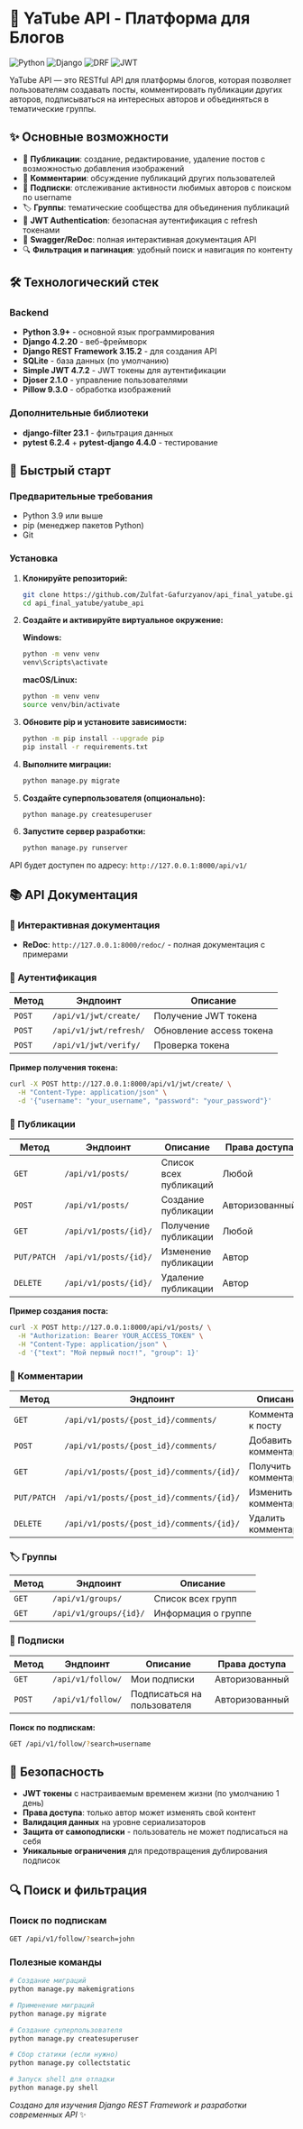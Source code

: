 # 📝 YaTube API - Платформа для Блогов

![Python](https://img.shields.io/badge/python-3.9+-blue.svg)
![Django](https://img.shields.io/badge/django-4.2.20-green.svg)
![DRF](https://img.shields.io/badge/DRF-3.15.2-red.svg)
![JWT](https://img.shields.io/badge/JWT-4.7.2-orange.svg)

YaTube API — это RESTful API для платформы блогов, которая позволяет пользователям создавать посты, комментировать публикации других авторов, подписываться на интересных авторов и объединяться в тематические группы.

## ✨ Основные возможности

- 📰 **Публикации**: создание, редактирование, удаление постов с возможностью добавления изображений
- 💬 **Комментарии**: обсуждение публикаций других пользователей
- 👥 **Подписки**: отслеживание активности любимых авторов с поиском по username
- 🏷️ **Группы**: тематические сообщества для объединения публикаций
- 🔐 **JWT Authentication**: безопасная аутентификация с refresh токенами
- 📖 **Swagger/ReDoc**: полная интерактивная документация API
- 🔍 **Фильтрация и пагинация**: удобный поиск и навигация по контенту

## 🛠️ Технологический стек

### Backend
- **Python 3.9+** - основной язык программирования
- **Django 4.2.20** - веб-фреймворк
- **Django REST Framework 3.15.2** - для создания API
- **SQLite** - база данных (по умолчанию)
- **Simple JWT 4.7.2** - JWT токены для аутентификации
- **Djoser 2.1.0** - управление пользователями
- **Pillow 9.3.0** - обработка изображений

### Дополнительные библиотеки
- **django-filter 23.1** - фильтрация данных
- **pytest 6.2.4** + **pytest-django 4.4.0** - тестирование

## 🚀 Быстрый старт

### Предварительные требования

- Python 3.9 или выше
- pip (менеджер пакетов Python)
- Git

### Установка

1. **Клонируйте репозиторий:**
   ```bash
   git clone https://github.com/Zulfat-Gafurzyanov/api_final_yatube.git
   cd api_final_yatube/yatube_api
   ```

2. **Создайте и активируйте виртуальное окружение:**
   
   **Windows:**
   ```bash
   python -m venv venv
   venv\Scripts\activate
   ```
   
   **macOS/Linux:**
   ```bash
   python -m venv venv
   source venv/bin/activate
   ```

3. **Обновите pip и установите зависимости:**
   ```bash
   python -m pip install --upgrade pip
   pip install -r requirements.txt
   ```

4. **Выполните миграции:**
   ```bash
   python manage.py migrate
   ```

5. **Создайте суперпользователя (опционально):**
   ```bash
   python manage.py createsuperuser
   ```

6. **Запустите сервер разработки:**
   ```bash
   python manage.py runserver
   ```

API будет доступен по адресу: `http://127.0.0.1:8000/api/v1/`

## 📚 API Документация

### 🔗 Интерактивная документация
- **ReDoc**: `http://127.0.0.1:8000/redoc/` - полная документация с примерами

### 🔑 Аутентификация

| Метод | Эндпоинт | Описание |
|-------|----------|----------|
| `POST` | `/api/v1/jwt/create/` | Получение JWT токена |
| `POST` | `/api/v1/jwt/refresh/` | Обновление access токена |
| `POST` | `/api/v1/jwt/verify/` | Проверка токена |

**Пример получения токена:**
```bash
curl -X POST http://127.0.0.1:8000/api/v1/jwt/create/ \
  -H "Content-Type: application/json" \
  -d '{"username": "your_username", "password": "your_password"}'
```

### 📝 Публикации

| Метод | Эндпоинт | Описание | Права доступа |
|-------|----------|----------|---------------|
| `GET` | `/api/v1/posts/` | Список всех публикаций | Любой |
| `POST` | `/api/v1/posts/` | Создание публикации | Авторизованный |
| `GET` | `/api/v1/posts/{id}/` | Получение публикации | Любой |
| `PUT/PATCH` | `/api/v1/posts/{id}/` | Изменение публикации | Автор |
| `DELETE` | `/api/v1/posts/{id}/` | Удаление публикации | Автор |

**Пример создания поста:**
```bash
curl -X POST http://127.0.0.1:8000/api/v1/posts/ \
  -H "Authorization: Bearer YOUR_ACCESS_TOKEN" \
  -H "Content-Type: application/json" \
  -d '{"text": "Мой первый пост!", "group": 1}'
```

### 💬 Комментарии

| Метод | Эндпоинт | Описание | Права доступа |
|-------|----------|----------|---------------|
| `GET` | `/api/v1/posts/{post_id}/comments/` | Комментарии к посту | Любой |
| `POST` | `/api/v1/posts/{post_id}/comments/` | Добавить комментарий | Авторизованный |
| `GET` | `/api/v1/posts/{post_id}/comments/{id}/` | Получить комментарий | Любой |
| `PUT/PATCH` | `/api/v1/posts/{post_id}/comments/{id}/` | Изменить комментарий | Автор |
| `DELETE` | `/api/v1/posts/{post_id}/comments/{id}/` | Удалить комментарий | Автор |

### 🏷️ Группы

| Метод | Эндпоинт | Описание |
|-------|----------|----------|
| `GET` | `/api/v1/groups/` | Список всех групп |
| `GET` | `/api/v1/groups/{id}/` | Информация о группе |

### 👥 Подписки

| Метод | Эндпоинт | Описание | Права доступа |
|-------|----------|----------|---------------|
| `GET` | `/api/v1/follow/` | Мои подписки | Авторизованный |
| `POST` | `/api/v1/follow/` | Подписаться на пользователя | Авторизованный |

**Поиск по подпискам:**
```bash
GET /api/v1/follow/?search=username
```

## 🔐 Безопасность

- **JWT токены** с настраиваемым временем жизни (по умолчанию 1 день)
- **Права доступа**: только автор может изменять свой контент
- **Валидация данных** на уровне сериализаторов
- **Защита от самоподписки** - пользователь не может подписаться на себя
- **Уникальные ограничения** для предотвращения дублирования подписок

## 🔍 Поиск и фильтрация

### Поиск по подпискам
```bash
GET /api/v1/follow/?search=john
```

### Полезные команды

```bash
# Создание миграций
python manage.py makemigrations

# Применение миграций  
python manage.py migrate

# Создание суперпользователя
python manage.py createsuperuser

# Сбор статики (если нужно)
python manage.py collectstatic

# Запуск shell для отладки
python manage.py shell
```

*Создано для изучения Django REST Framework и разработки современных API* ✨
